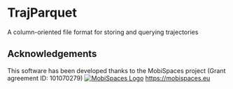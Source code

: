 # TrajParquet
A column-oriented file format for storing and querying trajectories

## Acknowledgements
This software has been developed thanks to the MobiSpaces project (Grant agreement ID: 101070279)
[![MobiSpaces Logo](https://mobispaces.eu/themes/mobispaces/logo.svg)](https://mobispaces.eu)
https://mobispaces.eu